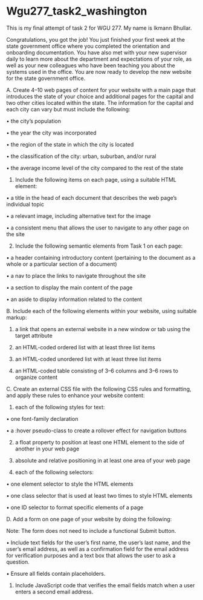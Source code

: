# Wgu277_task2_washington
This is my final attempt of task 2 for WGU 277. My name is Ikmann Bhullar. 

Congratulations, you got the job! You just finished your first week at the state government office where you completed the orientation and onboarding documentation. You have also met with your new supervisor daily to learn more about the department and expectations of your role, as well as your new colleagues who have been teaching you about the systems used in the office. You are now ready to develop the new website for the state government office.


A.  Create 4–10 web pages of content for your website with a main page that introduces the state of your choice and additional pages for the capital and two other cities located within the state. The information for the capital and each city can vary but must include the following:

•   the city’s population

•   the year the city was incorporated

•   the region of the state in which the city is located

•   the classification of the city: urban, suburban, and/or rural

•   the average income level of the city compared to the rest of the state

1.  Include the following items on each page, using a suitable HTML element:

•   a title in the head of each document that describes the web page’s individual topic

•   a relevant image, including alternative text for the image

•   a consistent menu that allows the user to navigate to any other page on the site

2.  Include the following semantic elements from Task 1 on each page:

•   a header containing introductory content (pertaining to the document as a whole or a particular section of a document)

•   a nav to place the links to navigate throughout the site

•   a section to display the main content of the page

•   an aside to display information related to the content


B.  Include each of the following elements within your website, using suitable markup:

1.  a link that opens an external website in a new window or tab using the target attribute

2.  an HTML-coded ordered list with at least three list items

3.  an HTML-coded unordered list with at least three list items

4.  an HTML-coded table consisting of 3–6 columns and 3–6 rows to organize content


C.  Create an external CSS file with the following CSS rules and formatting, and apply these rules to enhance your website content:

1.  each of the following styles for text:

•   one font-family declaration

•   a :hover pseudo-class to create a rollover effect for navigation buttons

2.  a float property to position at least one HTML element to the side of another in your web page

3.  absolute and relative positioning in at least one area of your web page

4.  each of the following selectors:

•   one element selector to style the HTML elements

•   one class selector that is used at least two times to style HTML elements

•   one ID selector to format specific elements of a page


D.  Add a form on one page of your website by doing the following:


Note: The form does not need to include a functional Submit button.


•   Include text fields for the user’s first name, the user’s last name, and the user’s email address, as well as a confirmation field for the email address for verification purposes and a text box that allows the user to ask a question.

•   Ensure all fields contain placeholders.

1.  Include JavaScript code that verifies the email fields match when a user enters a second email address.
